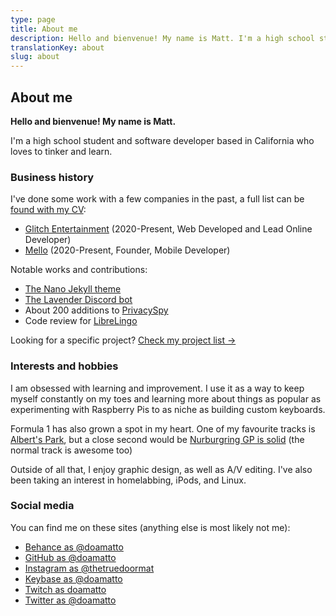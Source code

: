 ```yaml
---
type: page
title: About me
description: Hello and bienvenue! My name is Matt. I'm a high school student and software developer based in California who loves to tinker and learn.
translationKey: about
slug: about
---
```


## About me

**Hello and bienvenue! My name is Matt.**

I'm a high school student and software developer based in California who loves to tinker and learn. 

### Business history

I've done some work with a few companies in the past, a full list can be [found with my CV](/cv):
- [Glitch Entertainment](https://playglitch.xyz) (2020-Present, Web Developed and Lead Online Developer)
- [Mello](https://github.com/mello-app) (2020-Present, Founder, Mobile Developer)

Notable works and contributions:
- [The Nano Jekyll theme](https://github.com/doamatto/nano)
- [The Lavender Discord bot](https://github.com/knoxsoftware/lavender)
- About 200 additions to [PrivacySpy](https://privacyspy.org)
- Code review for [LibreLingo](https://github.com/kantord/LibreLingo)

Looking for a specific project? [Check my project list &rarr;](/projects)

### Interests and hobbies

I am obsessed with learning and improvement. I use it as a way to keep myself constantly on my toes and learning more about things as popular as experimenting with Raspberry Pis to as niche as building custom keyboards. 

Formula 1 has also grown a spot in my heart. One of my favourite tracks is [Albert's Park](https://en.wikipedia.org/wiki/Albert_Park_Circuit), but a close second would be [Nurburgring GP is solid](https://en.wikipedia.org/wiki/N%C3%BCrburgring) (the normal track is awesome too)

Outside of all that, I enjoy graphic design, as well as A/V editing. I've also been taking an interest in homelabbing, iPods, and Linux.

### Social media
You can find me on these sites (anything else is most likely not me):

- [Behance as @doamatto](https://be.net/doamatto)
- [GitHub as @doamatto](https://github.com/doamatto)
- [Instagram as @thetruedoormat](https://instagram.com/thetruedoormat)
- [Keybase as @doamatto](https://keybase.io/doamatto)
- [Twitch as doamatto](https://twitch.tv/doamatto)
- [Twitter as @doamatto](https://twitter.com/doamatto)